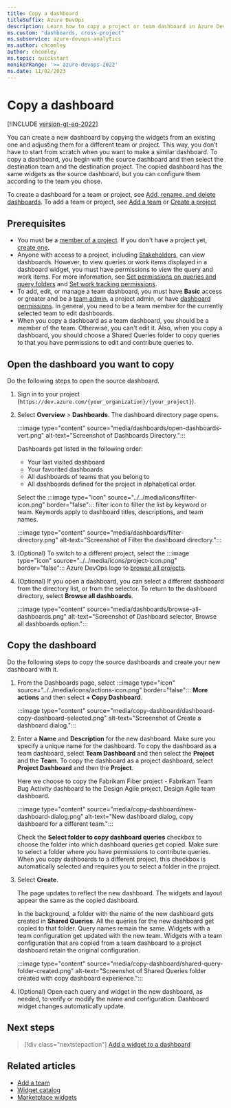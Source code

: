 ```yaml
---
title: Copy a dashboard
titleSuffix: Azure DevOps  
description: Learn how to copy a project or team dashboard in Azure DevOps. 
ms.custom: "dashboards, cross-project" 
ms.subservice: azure-devops-analytics
ms.author: chcomley
author: chcomley
ms.topic: quickstart
monikerRange: '>= azure-devops-2022'
ms.date: 11/02/2023
---
```


# Copy a dashboard 

[!INCLUDE [version-gt-eq-2022](../../includes/version-gt-eq-2022.md)] 

You can create a new dashboard by copying the widgets from an existing one and adjusting them for a different team or project. This way, you don’t have to start from scratch when you want to make a similar dashboard. To copy a dashboard, you begin with the source dashboard and then select the destination team and the destination project. The copied dashboard has the same widgets as the source dashboard, but you can configure them according to the team you chose.

To create a dashboard for a team or project, see [Add, rename, and delete dashboards](dashboards.md). To add a team or project, see [Add a team](../../organizations/settings/add-teams.md) or [Create a project](../../organizations/projects/create-project.md) 

<a id="permissions">  </a>

## Prerequisites  

- You must be a [member of a project](../../organizations/accounts/add-organization-users.md). If you don't have a project yet, [create one](../../organizations/accounts/set-up-vs.md).
- Anyone with access to a project, including [Stakeholders](../../organizations/security/get-started-stakeholder.md), can view dashboards. However, to view queries or work items displayed in a dashboard widget, you must have permissions to view the query and work items. For more information, see [Set permissions on queries and query folders](../../boards/queries/set-query-permissions.md) and [Set work tracking permissions](../../organizations/security/set-permissions-access-work-tracking.md).
- To add, edit, or manage a team dashboard, you must have **Basic** access or greater and be a [team admin](../../organizations/settings/add-team-administrator.md), a project admin, or have [dashboard permissions](../dashboards/dashboard-permissions.md). In general, you need to be a team member for the currently selected team to edit dashboards.
- When you copy a dashboard as a team dashboard, you should be a member of the team. Otherwise, you can't edit it. Also, when you copy a dashboard, you should choose a Shared Queries folder to copy queries to that you have permissions to edit and contribute queries to. 

## Open the dashboard you want to copy

Do the following steps to open the source dashboard.

1. Sign in to your project (```https://dev.azure.com/{your_organization}/{your_project}```).
2. Select **Overview** > **Dashboards**. The dashboard directory page opens. 

	:::image type="content" source="media/dashboards/open-dashboards-vert.png" alt-text="Screenshot of Dashboards Directory.":::

	Dashboards get listed in the following order: 
	- Your last visited dashboard
	- Your favorited dashboards
	- All dashboards of teams that you belong to
	- All dashboards defined for the project in alphabetical order. 

	Select the :::image type="icon" source="../../media/icons/filter-icon.png" border="false"::: filter icon to filter the list by keyword or team. Keywords apply to dashboard titles, descriptions, and team names.

    :::image type="content" source="media/dashboards/filter-directory.png" alt-text="Screenshot of Filter the dashboard directory."::: 

3.  (Optional) To switch to a different project, select the :::image type="icon" source="../../media/icons/project-icon.png" border="false"::: Azure DevOps logo to [browse all projects](../../project/navigation/go-to-project-repo.md).  

4. (Optional) If you open a dashboard, you can select a different dashboard from the directory list, or from the selector. To return to the dashboard directory, select **Browse all dashboards**. 

    :::image type="content" source="media/dashboards/browse-all-dashboards.png" alt-text="Screenshot of Dashboard selector, Browse all dashboards option.":::
 
## Copy the dashboard 

Do the following steps to copy the source dashboards and create your new dashboard with it.

1. From the Dashboards page, select :::image type="icon" source="../../media/icons/actions-icon.png" border="false"::: **More actions** and then select **+ Copy Dashboard**.  

	:::image type="content" source="media/copy-dashboard/dashboard-copy-dashboard-selected.png" alt-text="Screenshot of Create a dashboard dialog.":::

2. Enter a **Name** and **Description** for the new dashboard. Make sure you specify a unique name for the dashboard. To copy the dashboard as a team dashboard, select **Team Dashboard** and then select the **Project** and the **Team**. To copy the dashboard as a project dashboard, select **Project Dashboard** and then the **Project**. 

	Here we choose to copy the Fabrikam Fiber project - Fabrikam Team Bug Activity dashboard to the Design Agile project, Design Agile team dashboard. 


	:::image type="content" source="media/copy-dashboard/new-dashboard-dialog.png" alt-text="New dashboard dialog, copy dashboard for a different team.":::

	Check the **Select folder to copy dashboard queries** checkbox to choose the folder into which dashboard queries get copied. Make sure to select a folder where you have permissions to contribute queries. When you copy dashboards to a different project, this checkbox is automatically selected and requires you to select a folder in the project. 
  
3. Select **Create**.

	The page updates to reflect the new dashboard. The widgets and layout appear the same as the copied dashboard.  

	In the background, a folder with the name of the new dashboard gets created in **Shared Queries**. All the queries for the new dashboard get copied to that folder. Query names remain the same. Widgets with a team configuration get updated with the new team. Widgets with a team configuration that are copied from a team dashboard to a project dashboard retain the original configuration.

	:::image type="content" source="media/copy-dashboard/shared-query-folder-created.png" alt-text="Screenshot of Shared Queries folder created with copy dashboard experience.":::

4. (Optional) Open each query and widget in the new dashboard, as needed, to verify or modify the name and configuration. Dashboard widget changes automatically update.  

## Next steps

> [!div class="nextstepaction"]
> [Add a widget to a dashboard](add-widget-to-dashboard.md)
  
## Related articles

- [Add a team](../../organizations/settings/add-teams.md)
- [Widget catalog](widget-catalog.md)
- [Marketplace widgets](https://marketplace.visualstudio.com/search?term=widget&target=VSTS&category=All%20categories&sortBy=Relevance)
 